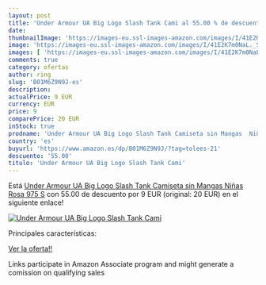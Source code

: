 ```yaml
---
layout: post
title: 'Under Armour UA Big Logo Slash Tank Cami al 55.00 % de descuento'
date: 
thumbnailImage: 'https://images-eu.ssl-images-amazon.com/images/I/41E2K7m0NaL._SL200_.jpg'
image: 'https://images-eu.ssl-images-amazon.com/images/I/41E2K7m0NaL._SL200_.jpg'
images: [ 'https://images-eu.ssl-images-amazon.com/images/I/41E2K7m0NaL._SL200_.jpg' ]
comments: true
category: ofertas
author: ring
slug: 'B01M6Z9N9J-es'
description:
actualPrice: 9 EUR
currency: EUR
price: 9
comparePrice: 20 EUR
inStock: true
prodname: 'Under Armour UA Big Logo Slash Tank Camiseta sin Mangas  Niñas  Rosa  975   S'
country: 'es'
buyurl: 'https://www.amazon.es/dp/B01M6Z9N9J/?tag=tolees-21'
descuento: '55.00'
titulo: 'Under Armour UA Big Logo Slash Tank Cami'
---
```


Está [Under Armour UA Big Logo Slash Tank Camiseta sin Mangas  Niñas  Rosa  975   S](https://www.amazon.es/dp/B01M6Z9N9J/?tag=tolees-21) con 55.00 de descuento por 9 EUR (original: 20 EUR) en el siguiente enlace!

[![Under Armour UA Big Logo Slash Tank Cami](https://images-eu.ssl-images-amazon.com/images/I/41E2K7m0NaL._SL200_.jpg)](https://www.amazon.es/dp/B01M6Z9N9J/?tag=tolees-21)

Principales características:


[Ver la oferta!!](https://www.amazon.es/dp/B01M6Z9N9J/?tag=tolees-21)

Links participate in Amazon Associate program and might generate a comission on qualifying sales


